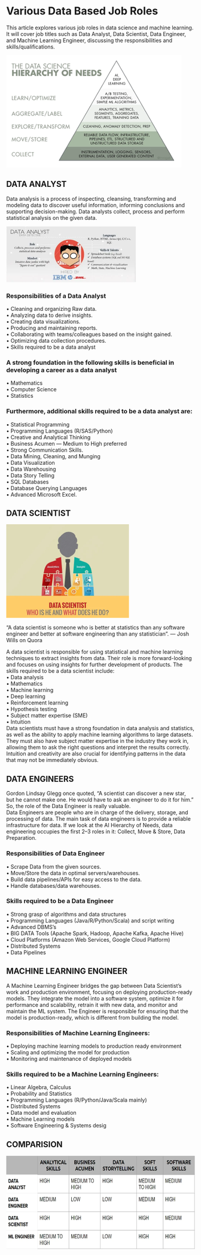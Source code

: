 # Various Data Based Job Roles
This article explores various job roles in data science and machine learning. It will cover job titles such as Data Analyst, Data Scientist, Data Engineer, and Machine Learning Engineer, discussing the responsibilities and skills/qualifications.

<img src="DataScienceHierarchy.webp" height= "300">


## DATA ANALYST
Data analysis is a process of inspecting, cleansing, transforming and modeling data to discover useful information, informing conclusions and supporting decision-making. Data analysts collect, process and perform statistical analysis on the given data.

<img src="DataAnalyst.webp" height="150">

### Responsibilities of a Data Analyst
• Cleaning and organizing Raw data.  <br>
• Analyzing data to derive insights. <br>
• Creating data visualizations. <br>
• Producing and maintaining reports. <br>
• Collaborating with teams/colleagues based on the insight gained. <br>
• Optimizing data collection procedures. <br>
• Skills required to be a data analyst

### A strong foundation in the following skills is beneficial in developing a career as a data analyst
• Mathematics <br>
• Computer Science <br>
• Statistics

### Furthermore, additional skills required to be a data analyst are:
• Statistical Programming <br>
• Programming Languages (R/SAS/Python) <br>
• Creative and Analytical Thinking <br>
• Business Acumen — Medium to High preferred <br>
• Strong Communication Skills. <br>
• Data Mining, Cleaning, and Munging <br>
• Data Visualization <br>
• Data Warehousing <br>
• Data Story Telling <br>
• SQL Databases <br>
• Database Querying Languages <br>
• Advanced Microsoft Excel.


## DATA SCIENTIST

<img src="DataScientist.webp" height="250">

“A data scientist is someone who is better at statistics than any software engineer and better at software engineering than any statistician”. — Josh Wills on Quora

A data scientist is responsible for using statistical and machine learning techniques to extract insights from data. Their role is more forward-looking and focuses on using insights for further development of products. The skills required to be a data scientist include: <br>
• Data analysis <br>
• Mathematics <br>
• Machine learning <br>
• Deep learning <br>
• Reinforcement learning <br>
• Hypothesis testing <br>
• Subject matter expertise (SME) <br>
• Intuition <br>
Data scientists must have a strong foundation in data analysis and statistics, as well as the ability to apply machine learning algorithms to large datasets. They must also have subject matter expertise in the industry they work in, allowing them to ask the right questions and interpret the results correctly. Intuition and creativity are also crucial for identifying patterns in the data that may not be immediately obvious.


## DATA ENGINEERS
Gordon Lindsay Glegg once quoted, “A scientist can discover a new star, but he cannot make one. He would have to ask an engineer to do it for him.” <br>
So, the role of the Data Engineer is really valuable. <br>
Data Engineers are people who are in charge of the delivery, storage, and processing of data. The main task of data engineers is to provide a reliable infrastructure for data. If we look at the AI Hierarchy of Needs, data engineering occupies the first 2–3 roles in it: Collect, Move & Store, Data Preparation.

### Responsibilities of Data Engineer
• Scrape Data from the given sources. <br>
• Move/Store the data in optimal servers/warehouses. <br>
• Build data pipelines/APIs for easy access to the data. <br>
• Handle databases/data warehouses. <br>

### Skills required to be a Data Engineer
• Strong grasp of algorithms and data structures <br>
• Programming Languages (Java/R/Python/Scala) and script writing <br>
• Advanced DBMS’s <br>
• BIG DATA Tools (Apache Spark, Hadoop, Apache Kafka, Apache Hive) <br>
• Cloud Platforms (Amazon Web Services, Google Cloud Platform) <br>
• Distributed Systems <br>
• Data Pipelines <br>


## MACHINE LEARNING ENGINEER
A Machine Learning Engineer bridges the gap between Data Scientist’s work and production environment, focusing on deploying production-ready models. They integrate the model into a software system, optimize it for performance and scalability, retrain it with new data, and monitor and maintain the ML system. The Engineer is responsible for ensuring that the model is production-ready, which is different from building the model.

### Responsibilities of Machine Learning Engineers:
• Deploying machine learning models to production ready environment <br>
• Scaling and optimizing the model for production <br>
• Monitoring and maintenance of deployed models

### Skills required to be a Machine Learning Engineers:
• Linear Algebra, Calculus <br>
• Probability and Statistics <br>
• Programming Languages (R/Python/Java/Scala mainly) <br>
• Distributed Systems <br>
• Data model and evaluation <br>
• Machine Learning models <br>
• Software Engineering & Systems desig


## COMPARISION

<img src="comparision.webp" height="250">



